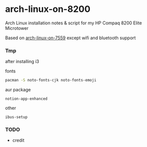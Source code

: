# arch-linux-on-8200
Arch Linux installation notes &amp; script for my HP Compaq 8200 Elite Microtower

Based on [arch-linux-on-7559](https://github.com/YukinaMochizuki/arch-linux-on-7559) except wifi and bluetooth support

### Tmp
after installing i3

fonts
```sh
pacman -S noto-fonts-cjk noto-fonts-emoji
```

aur package
```
notion-app-enhanced

```

other
```
ibus-setup

```

### TODO
- credit
